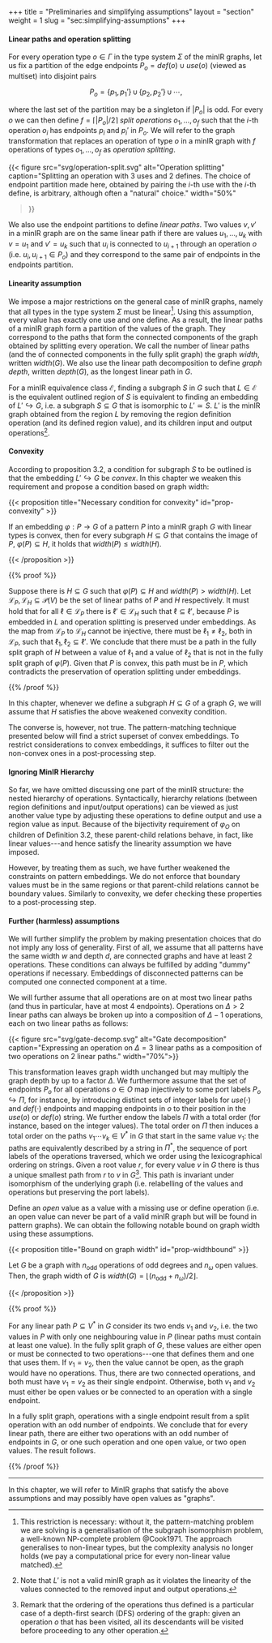 +++
title = "Preliminaries and simplifying assumptions"
layout = "section"
weight = 1
slug = "sec:simplifying-assumptions"
+++

#### Linear paths and operation splitting

For every operation type $o \in \Gamma$ in the type system $\Sigma$ of the minIR
graphs, let us fix a partition of the edge endpoints $P_o = def(o) \cup use(o)$
(viewed as multiset) into disjoint pairs

$$P_o = \{p_1, p_1'\} \,\cup\, \{p_2, p_2'\} \,\cup\, \cdots,$$

where the last set of the partition may be a singleton if $|P_o|$ is odd. For
every $o$ we can then define $f = \lceil |P_o| / 2 \rceil$ _split operations_
$o_1, \dots, o_f$ such that the $i$-th operation $o_i$ has endpoints $p_i$ and
$p_i'$ in $P_o$. We will refer to the graph transformation that replaces an
operation of type $o$ in a minIR graph with $f$ operations of types
$o_1, \dots, o_f$ as _operation splitting_.

<!-- prettier-ignore-start -->
{{< figure
    src="svg/operation-split.svg"
    alt="Operation splitting"
    caption="Splitting an operation with 3 uses and 2 defines. The choice of endpoint partition made here, obtained by pairing the $i$-th use with the $i$-th define, is arbitrary, although often a \"natural\" choice."
    width="50%"
>}}
<!-- prettier-ignore-end -->

We also use the endpoint partitions to define _linear paths_. Two values $v, v'$
in a minIR graph are on the same linear path if there are values
$u_1, \dots, u_k$ with $v = u_1$ and $v' = u_k$ such that $u_i$ is connected to
$u_{i+1}$ through an operation $o$ (i.e. $u_i, u_{i+1} \in P_o$) and they
correspond to the same pair of endpoints in the endpoints partition.

#### Linearity assumption

We impose a major restrictions on the general case of minIR graphs, namely that
all types in the type system $\Sigma$ must be linear[^graphiso]. Using this
assumption, every value has exactly one use and one define. As a result, the
linear paths of a minIR graph form a partition of the values of the graph. They
correspond to the paths that form the connected components of the graph obtained
by splitting every operation. We call the number of linear paths (and the of
connected components in the fully split graph) the graph _width_, written
$width(G)$. We also use the linear path decomposition to define _graph depth_,
written $depth(G)$, as the longest linear path in $G$.

[^graphiso]:
    This restriction is necessary: without it, the pattern-matching problem we
    are solving is a generalisation of the subgraph isomorphism problem, a
    well-known NP-complete problem @Cook1971. The approach generalises to
    non-linear types, but the complexity analysis no longer holds (we pay a
    computational price for every non-linear value matched).

For a minIR equivalence class $\mathcal{E}$, finding a subgraph $S$ in $G$ such
that $L \in \mathcal{E}$ is the equivalent outlined region of $S$ is equivalent
to finding an embedding of $L' \hookrightarrow G$, i.e. a subgraph
$S \subseteq G$ that is isomorphic to $L' \simeq S$. $L'$ is the minIR graph
obtained from the region $L$ by removing the region definition operation (and
its defined region value), and its children input and output
operations[^notvalid].

[^notvalid]:
    Note that $L'$ is not a valid minIR graph as it violates the linearity of
    the values connected to the removed input and output operations.

#### Convexity

According to proposition 3.2, a condition for subgraph $S$ to be outlined is
that the embedding $L' \hookrightarrow G$ be _convex_. In this chapter we weaken
this requirement and propose a condition based on graph width:

<!-- prettier-ignore -->
{{< proposition title="Necessary condition for convexity" id="prop-convexity" >}}

If an embedding $\varphi: P \to G$ of a pattern $P$ into a minIR graph $G$ with
linear types is convex, then for every subgraph $H \subseteq G$ that contains
the image of $P$, $\varphi(P) \subseteq H$, it holds that
$width(P) \leq width(H).$

<!-- prettier-ignore -->
{{< /proposition >}}

<!-- prettier-ignore -->
{{% proof %}}

Suppose there is $H \subseteq G$ such that $\varphi(P) \subseteq H$ and
$width(P) > width(H)$. Let
$\mathcal{L}_P, \mathcal{L}_H \subseteq \mathcal{P}(V)$ be the set of linear
paths of $P$ and $H$ respectively. It must hold that for all
$\ell \in \mathcal{L}_P$ there is $\ell' \in \mathcal{L}_H$ such that
$\ell \subseteq \ell'$, because $P$ is embedded in $L$ and operation splitting
is preserved under embeddings. As the map from $\mathcal{L}_P$ to
$\mathcal{L}_H$ cannot be injective, there must be $\ell_1 \neq \ell_2$, both in
$\mathcal{L}_P$, such that $\ell_1, \ell_2 \subseteq \ell'$. We conclude that
there must be a path in the fully split graph of $H$ between a value of $\ell_1$
and a value of $\ell_2$ that is not in the fully split graph of $\varphi(P)$.
Given that $P$ is convex, this path must be in $P$, which contradicts the
preservation of operation splitting under embeddings.

<!-- prettier-ignore -->
{{% /proof %}}

In this chapter, whenever we define a subgraph $H \subseteq G$ of a graph $G$,
we will assume that $H$ satisfies the above weakened convexity condition.

The converse is, however, not true. The pattern-matching technique presented
below will find a strict superset of convex embeddings. To restrict
considerations to convex embeddings, it suffices to filter out the non-convex
ones in a post-processing step.

#### Ignoring MinIR Hierarchy

So far, we have omitted discussing one part of the minIR structure: the nested
hierarchy of operations. Syntactically, hierarchy relations (between region
definitions and input/output operations) can be viewed as just another value
type by adjusting these operations to define output and use a region value as
input. Because of the bijectivity requirement of $\varphi_O$ on children of
Definition 3.2, these parent-child relations behave, in fact, like linear
values---and hence satisfy the linearity assumption we have imposed.

However, by treating them as such, we have further weakened the constraints on
pattern embeddings. We do not enforce that boundary values must be in the same
regions or that parent-child relations cannot be boundary values. Similarly to
convexity, we defer checking these properties to a post-processing step.

#### Further (harmless) assumptions

We will further simplify the problem by making presentation choices that do not
imply any loss of generality. First of all, we assume that all patterns have the
same width $w$ and depth $d$, are connected graphs and have at least 2
operations. These conditions can always be fulfilled by adding "dummy"
operations if necessary. Embeddings of disconnected patterns can be computed one
connected component at a time.

We will further assume that all operations are on at most two linear paths (and
thus in particular, have at most 4 endpoints). Operations on $\Delta > 2$ linear
paths can always be broken up into a composition of $\Delta-1$ operations, each
on two linear paths as follows:

<!-- prettier-ignore-start -->
{{< figure
    src="svg/gate-decomp.svg"
    alt="Gate decomposition"
    caption="Expressing an operation on $\Delta = 3$ linear paths as a composition of two operations on 2 linear paths." width="70%">}}
<!-- prettier-ignore-end -->

This transformation leaves graph width unchanged but may multiply the graph
depth by up to a factor $\Delta$. We furthermore assume that the set of
endpoints $P_o$ for all operations $o \in O$ map injectively to some port labels
$P_o \hookrightarrow \Pi$, for instance, by introducing distinct sets of integer
labels for $use(\cdot)$ and $def(\cdot)$ endpoints and mapping endpoints in $o$
to their position in the $use(o)$ or $def(o)$ string. We further endow the
labels $\Pi$ with a total order (for instance, based on the integer values). The
total order on $\Pi$ then induces a total order on the paths
$v_1\cdots v_k \in V^\ast$ in $G$ that start in the same value $v_1$: the paths
are equivalently described by a string in $\Pi^\ast$, the sequence of port
labels of the operations traversed, which we order using the lexicographical
ordering on strings. Given a root value $r$, for every value $v$ in $G$ there is
thus a unique smallest path from $r$ to $v$ in $G$[^thisisdfs]. This path is
invariant under isomorphism of the underlying graph (i.e. relabelling of the
values and operations but preserving the port labels).

[^thisisdfs]:
    Remark that the ordering of the operations thus defined is a particular case
    of a depth-first search (DFS) ordering of the graph: given an operation $o$
    that has been visited, all its descendants will be visited before proceeding
    to any other operation.

Define an _open_ value as a value with a missing use or define operation (i.e.
an open value can never be part of a valid minIR graph but will be found in
pattern graphs). We can obtain the following notable bound on graph width using
these assumptions.

<!-- prettier-ignore -->
{{< proposition title="Bound on graph width" id="prop-widthbound" >}}

Let $G$ be a graph with $n_\textrm{odd}$ operations of odd degrees and
$n_\omega$ open values. Then, the graph width of $G$ is
$width(G) = \lfloor(n_\textrm{odd} + n_\omega) / 2\rfloor$.

<!-- prettier-ignore -->
{{< /proposition >}}

<!-- prettier-ignore -->
{{% proof %}}

For any linear path $P \subseteq V^\ast$ in $G$ consider its two ends $v_1$ and
$v_2$, i.e. the two values in $P$ with only one neighbouring value in $P$
(linear paths must contain at least one value). In the fully split graph of $G$,
these values are either open or must be connected to two operations---one that
defines them and one that uses them. If $v_1 = v_2$, then the value cannot be
open, as the graph would have no operations. Thus, there are two connected
operations, and both must have $v_1 = v_2$ as their single endpoint. Otherwise,
both $v_1$ and $v_2$ must either be open values or be connected to an operation
with a single endpoint.

In a fully split graph, operations with a single endpoint result from a split
operation with an odd number of endpoints. We conclude that for every linear
path, there are either two operations with an odd number of endpoints in $G$, or
one such operation and one open value, or two open values. The result follows.

<!-- prettier-ignore -->
{{% /proof %}}

---

In this chapter, we will refer to MinIR graphs that satisfy the above
assumptions and may possibly have open values as "graphs".
